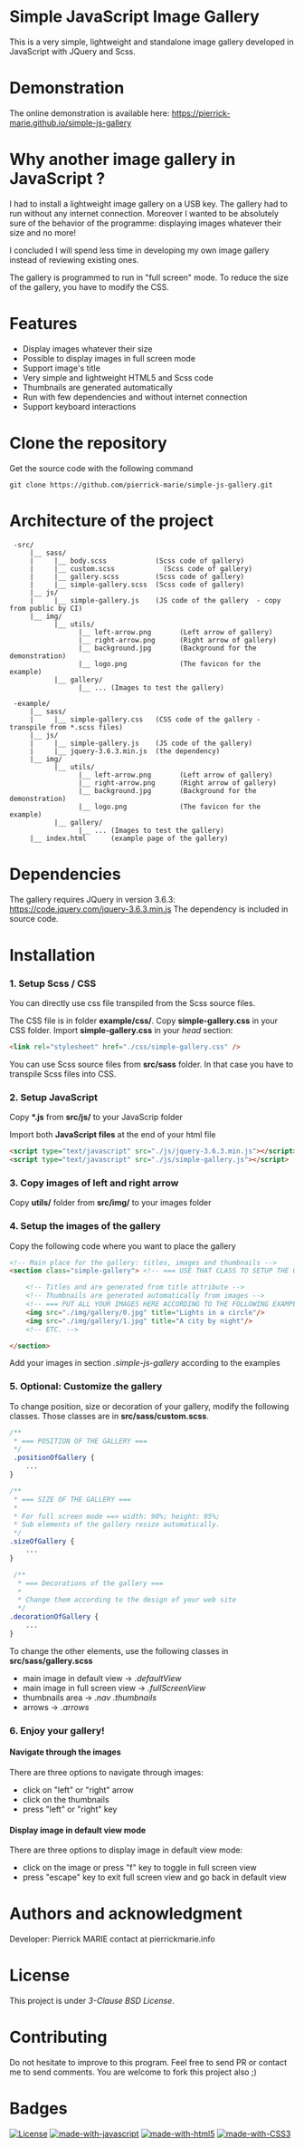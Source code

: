 Simple JavaScript Image Gallery 
==================================

This is a very simple, lightweight and standalone image gallery developed in JavaScript with JQuery and Scss.

# Demonstration

The online demonstration is available here: https://pierrick-marie.github.io/simple-js-gallery

# Why another image gallery in JavaScript ?

I had to install a lightweight image gallery on a USB key. The gallery had to run without any internet connection. Moreover I wanted to be absolutely sure of the behavior of the programme: displaying images whatever their size and no more!

I concluded I will spend less time in developing my own image gallery instead of reviewing existing ones.

The gallery is programmed to run in "full screen" mode. To reduce the size of the gallery, you have to modify the CSS.

# Features

* Display images whatever their size
* Possible to display images in full screen mode
* Support image's title
* Very simple and lightweight HTML5 and Scss code
* Thumbnails are generated automatically
* Run with few dependencies and without internet connection
* Support keyboard interactions

# Clone the repository

Get the source code with the following command

```
git clone https://github.com/pierrick-marie/simple-js-gallery.git
```

# Architecture of the project

```
 -src/
     |__ sass/
     |     |__ body.scss            (Scss code of gallery)
     |     |__ custom.scss   	      (Scss code of gallery)
     |     |__ gallery.scss         (Scss code of gallery)
     |     |__ simple-gallery.scss  (Scss code of gallery)
     |__ js/
     |     |__ simple-gallery.js    (JS code of the gallery  - copy from public by CI)
     |__ img/
           |__ utils/
                 |__ left-arrow.png	      (Left arrow of gallery)
                 |__ right-arrow.png      (Right arrow of gallery)
                 |__ background.jpg       (Background for the demonstration) 
                 |__ logo.png             (The favicon for the example)
           |__ gallery/
                 |__ ... (Images to test the gallery)

 -example/
     |__ sass/
     |     |__ simple-gallery.css   (CSS code of the gallery - transpile from *.scss files)
     |__ js/
     |     |__ simple-gallery.js    (JS code of the gallery)
     |     |__ jquery-3.6.3.min.js  (the dependency)
     |__ img/
           |__ utils/
                 |__ left-arrow.png	      (Left arrow of gallery)
                 |__ right-arrow.png      (Right arrow of gallery)
                 |__ background.jpg       (Background for the demonstration) 
                 |__ logo.png             (The favicon for the example)
           |__ gallery/
                 |__ ... (Images to test the gallery)
     |__ index.html      (example page of the gallery)
```

# Dependencies

The gallery requires JQuery in version 3.6.3: https://code.jquery.com/jquery-3.6.3.min.js
The dependency is included in source code.

# Installation

### 1. Setup Scss / CSS

You can directly use css file transpiled from the Scss source files.

The CSS file is in folder **example/css/**. 
Copy **simple-gallery.css** in your CSS folder.
Import **simple-gallery.css** in your *head* section:

```html
<link rel="stylesheet" href="./css/simple-gallery.css" />
```

You can use Scss source files from **src/sass** folder.
In that case you have to transpile Scss files into CSS.

### 2. Setup JavaScript

Copy **\*.js** from **src/js/** to your JavaScrip folder

Import both **JavaScript files** at the end of your html file

```html
<script type="text/javascript" src="./js/jquery-3.6.3.min.js"></script>
<script type="text/javascript" src="./js/simple-gallery.js"></script>
```

### 3. Copy images of left and right arrow

Copy **utils/** folder from **src/img/** to your images folder

### 4. Setup the images of the gallery

Copy the following code where you want to place the gallery

```html
<!-- Main place for the gallery: titles, images and thumbnails -->
<section class="simple-gallery"> <!-- === USE THAT CLASS TO SETUP THE GALLERY === -->

	<!-- Titles and are generated from title attribute -->
	<!-- Thumbnails are generated automatically from images -->
	<!-- === PUT ALL YOUR IMAGES HERE ACCORDING TO THE FOLLOWING EXAMPLES === -->
	<img src="./img/gallery/0.jpg" title="Lights in a circle"/>
	<img src="./img/gallery/1.jpg" title="A city by night"/>
	<!-- ETC. -->

</section>
```

Add your images in section *.simple-js-gallery* according to the examples

### 5. Optional: Customize the gallery

To change position, size or decoration of your gallery, modify the following classes. Those classes are in **src/sass/custom.scss**.

```css
/**
 * === POSITION OF THE GALLERY ===
 */
 .positionOfGallery {
	...
}

/**
 * === SIZE OF THE GALLERY ===
 * 
 * For full screen mode ==> width: 98%; height: 95%;
 * Sub elements of the gallery resize automatically.
 */
.sizeOfGallery {
	...
}
```

```css
 /**
  * === Decorations of the gallery ===
  * 
  * Change them according to the design of your web site
  */
.decorationOfGallery {
	...
}
```

To change the other elements, use the following classes in **src/sass/gallery.scss**

* main image in default view -> *.defaultView*
* main image in full screen view -> *.fullScreenView*
* thumbnails area -> *.nav .thumbnails*
* arrows -> *.arrows*

### 6. Enjoy your gallery!

#### Navigate through the images

There are three options to navigate through images:

* click on "left" or "right" arrow
* click on the thumbnails
* press "left" or "right" key

#### Display image in default view mode

There are three options to display image in default view mode:

* click on the image or press "f" key to toggle in full screen view
* press "escape" key to exit full screen view and go back in default view

# Authors and acknowledgment

Developer: Pierrick MARIE contact at pierrickmarie.info

# License

This project is under *3-Clause BSD License*.

# Contributing

Do not hesitate to improve to this program. Feel free to send PR or contact me to send comments. You are welcome to fork this project also ;)

# Badges

[![License](https://img.shields.io/badge/License-BSD%203--Clause-blue.svg)](https://opensource.org/licenses/BSD-3-Clause) [![made-with-javascript](https://img.shields.io/badge/Made%20with-JavaScript-1f425f.svg)](https://www.javascript.com) [![made-with-html5](https://img.shields.io/badge/Made%20with-html5-%23E34F26.svg)](https://html.spec.whatwg.org/multipage/) [![made-with-CSS3](https://img.shields.io/badge/Made%20with-css3-%231572B6.svg)](https://www.w3.org/TR/css-2022/)
